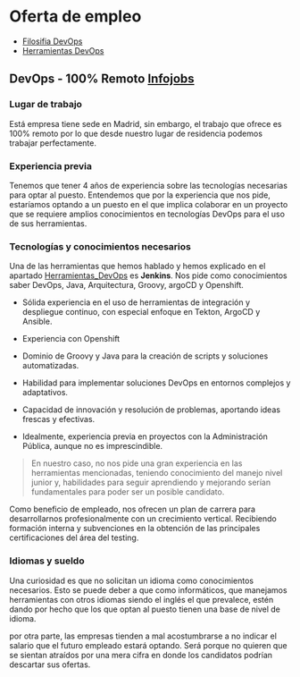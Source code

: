 # Oferta de empleo

* [Filosifia DevOps](Filosofia_DevOps.md)
* [Herramientas DevOps](Herramientas_DevOps.md)

## DevOps - 100% Remoto [Infojobs](https://www.infojobs.net/madrid/devops-100-remoto/of-i61b13989ee4dcbbaab7a418c60d352?applicationOrigin=search-new&page=1&sortBy=RELEVANCE)

### Lugar de trabajo

Está empresa tiene sede en Madrid, sin embargo, el trabajo que ofrece es 100% remoto por lo que desde nuestro lugar de residencia podemos trabajar perfectamente.

### Experiencia previa

Tenemos que tener 4 años de experiencia sobre las tecnologías necesarias para optar al puesto. Entendemos que por la experiencia que nos pide, estaríamos optando a un puesto en el que implica colaborar en un proyecto que se requiere amplios conocimientos en tecnologías DevOps para el uso de sus herramientas.

### Tecnologías y conocimientos necesarios

Una de las herramientas que hemos hablado y hemos explicado en el apartado [Herramientas_DevOps](Herramientas_DevOps.md) es **Jenkins**. Nos pide como conocimientos saber DevOps, Java, Arquitectura, Groovy, argoCD y Openshift.

* Sólida experiencia en el uso de herramientas de integración y despliegue continuo, con especial enfoque en Tekton, ArgoCD y Ansible.

* Experiencia con Openshift

* Dominio de Groovy y Java para la creación de scripts y soluciones automatizadas.

* Habilidad para implementar soluciones DevOps en entornos complejos y adaptativos.

* Capacidad de innovación y resolución de problemas, aportando ideas frescas y efectivas.

* Idealmente, experiencia previa en proyectos con la Administración Pública, aunque no es imprescindible.

> En nuestro caso, no nos pide una gran experiencia en las herramientas mencionadas, teniendo conocimiento del manejo nivel junior y, habilidades para seguir aprendiendo y mejorando serían fundamentales para poder ser un posible candidato.

Como beneficio de empleado, nos ofrecen un plan de carrera para desarrollarnos profesionalmente con un crecimiento vertical. Recibiendo formación interna y subvenciones en la obtención de las principales certificaciones del área del testing.

### Idiomas y sueldo

Una curiosidad es que no solicitan un idioma como conocimientos necesarios. Esto se puede deber a que como informáticos, que manejamos herramientas con otros idiomas siendo el inglés el que prevalece, estén dando por hecho que los que optan al puesto tienen una base de nivel de idioma.

por otra parte, las empresas tienden a mal acostumbrarse a no indicar el salario que el futuro empleado estará optando. Será porque no quieren que se sientan atraídos por una mera cifra en donde los candidatos podrían descartar sus ofertas.
